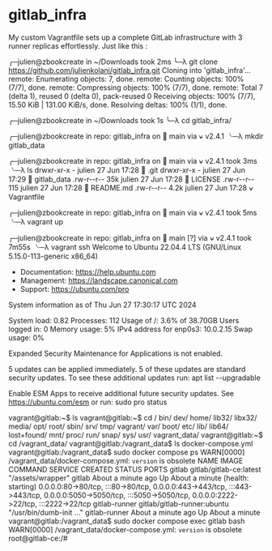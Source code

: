 # gitlab_infra
My custom Vagrantfile sets up a complete GitLab infrastructure with 3 runner replicas effortlessly.
Just like this : 

╭─julien@zbookcreate in ~/Downloads took 2ms
╰─λ git clone https://github.com/julienkolani/gitlab_infra.git
Cloning into 'gitlab_infra'...
remote: Enumerating objects: 7, done.
remote: Counting objects: 100% (7/7), done.
remote: Compressing objects: 100% (7/7), done.
remote: Total 7 (delta 1), reused 0 (delta 0), pack-reused 0
Receiving objects: 100% (7/7), 15.50 KiB | 131.00 KiB/s, done.
Resolving deltas: 100% (1/1), done.

╭─julien@zbookcreate in ~/Downloads took 1s
╰─λ cd gitlab_infra/

╭─julien@zbookcreate in repo: gitlab_infra on  main via ⍱ v2.4.1
╰─λ mkdir gitlab_data

╭─julien@zbookcreate in repo: gitlab_infra on  main via ⍱ v2.4.1 took 3ms
╰─λ ls
drwxr-xr-x    - julien 27 Jun 17:28  .git
drwxr-xr-x    - julien 27 Jun 17:29  gitlab_data
.rw-r--r--  35k julien 27 Jun 17:28  LICENSE
.rw-r--r--  115 julien 27 Jun 17:28  README.md
.rw-r--r-- 4.2k julien 27 Jun 17:28 ⍱ Vagrantfile

╭─julien@zbookcreate in repo: gitlab_infra on  main via ⍱ v2.4.1 took 5ms
╰─λ vagrant up

╭─julien@zbookcreate in repo: gitlab_infra on  main [?] via ⍱ v2.4.1 took 7m55s
╰─λ vagrant ssh
Welcome to Ubuntu 22.04.4 LTS (GNU/Linux 5.15.0-113-generic x86_64)

* Documentation:  https://help.ubuntu.com
* Management:     https://landscape.canonical.com
* Support:        https://ubuntu.com/pro

System information as of Thu Jun 27 17:30:17 UTC 2024

System load:  0.82              Processes:               112
Usage of /:   3.6% of 38.70GB   Users logged in:         0
Memory usage: 5%                IPv4 address for enp0s3: 10.0.2.15
Swap usage:   0%


Expanded Security Maintenance for Applications is not enabled.

5 updates can be applied immediately.
5 of these updates are standard security updates.
To see these additional updates run: apt list --upgradable

Enable ESM Apps to receive additional future security updates.
See https://ubuntu.com/esm or run: sudo pro status

vagrant@gitlab:~$ ls
vagrant@gitlab:~$ cd /
bin/          dev/          home/         lib32/        libx32/       media/        opt/          root/         sbin/         srv/          tmp/          vagrant/      var/
boot/         etc/          lib/          lib64/        lost+found/   mnt/          proc/         run/          snap/         sys/          usr/          vagrant_data/
vagrant@gitlab:~$ cd /vagrant_data/
vagrant@gitlab:/vagrant_data$ ls
docker-compose.yml
vagrant@gitlab:/vagrant_data$ sudo docker compose ps
WARN[0000] /vagrant_data/docker-compose.yml: `version` is obsolete
NAME            IMAGE                         COMMAND                  SERVICE         CREATED              STATUS                                 PORTS
gitlab          gitlab/gitlab-ce:latest       "/assets/wrapper"        gitlab          About a minute ago   Up About a minute (health: starting)   0.0.0.0:80->80/tcp, :::80->80/tcp, 0.0.0.0:443->443/tcp, :::443->443/tcp, 0.0.0.0:5050->5050/tcp, :::5050->5050/tcp, 0.0.0.0:2222->22/tcp, :::2222->22/tcp
gitlab-runner   gitlab/gitlab-runner:ubuntu   "/usr/bin/dumb-init …"   gitlab-runner   About a minute ago   Up About a minute
vagrant@gitlab:/vagrant_data$ sudo docker compose exec gitlab bash
WARN[0000] /vagrant_data/docker-compose.yml: `version` is obsolete
root@gitlab-ce:/#
